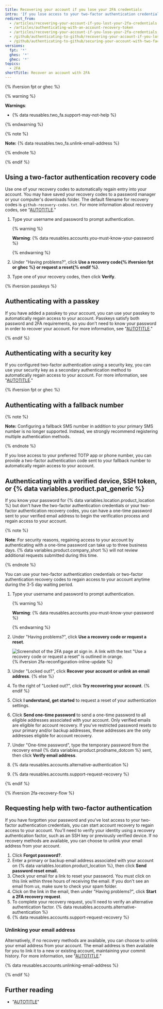 ```yaml
---
title: Recovering your account if you lose your 2FA credentials
intro: 'If you lose access to your two-factor authentication credentials, you can use your recovery codes, or another recovery option, to regain access to your account.'
redirect_from:
  - /articles/recovering-your-account-if-you-lost-your-2fa-credentials
  - /articles/authenticating-with-an-account-recovery-token
  - /articles/recovering-your-account-if-you-lose-your-2fa-credentials
  - /github/authenticating-to-github/recovering-your-account-if-you-lose-your-2fa-credentials
  - /github/authenticating-to-github/securing-your-account-with-two-factor-authentication-2fa/recovering-your-account-if-you-lose-your-2fa-credentials
versions:
  fpt: '*'
  ghes: '*'
  ghec: '*'
topics:
  - 2FA
shortTitle: Recover an account with 2FA
---
```

{% ifversion fpt or ghec %}

{% warning %}

**Warnings**:

- {% data reusables.two_fa.support-may-not-help %}

{% endwarning %}

{% note %}

**Note:** {% data reusables.two_fa.unlink-email-address %}

{% endnote %}

{% endif %}

## Using a two-factor authentication recovery code

Use one of your recovery codes to automatically regain entry into your account. You may have saved your recovery codes to a password manager or your computer's downloads folder. The default filename for recovery codes is `github-recovery-codes.txt`. For more information about recovery codes, see "[AUTOTITLE](/authentication/securing-your-account-with-two-factor-authentication-2fa/configuring-two-factor-authentication-recovery-methods#downloading-your-two-factor-authentication-recovery-codes)."

1. Type your username and password to prompt authentication.

    {% warning %}

    **Warning**: {% data reusables.accounts.you-must-know-your-password %}

    {% endwarning %}

1. Under "Having problems?", click **Use a recovery code{% ifversion fpt or ghec %} or request a reset{% endif %}**.
1. Type one of your recovery codes, then click **Verify**.

{% ifversion passkeys %}

## Authenticating with a passkey

If you have added a passkey to your account, you can use your passkey to automatically regain access to your account. Passkeys satisfy both password and 2FA requirements, so you don't need to know your password in order to recover your account. For more information, see "[AUTOTITLE](/authentication/authenticating-with-a-passkey/about-passkeys)."

{% endif %}

## Authenticating with a security key

If you configured two-factor authentication using a security key, you can use your security key as a secondary authentication method to automatically regain access to your account. For more information, see "[AUTOTITLE](/authentication/securing-your-account-with-two-factor-authentication-2fa/configuring-two-factor-authentication#configuring-two-factor-authentication-using-a-security-key)."

{% ifversion fpt or ghec %}

## Authenticating with a fallback number

{% note %}

**Note:** Configuring a fallback SMS number in addition to your primary SMS number is no longer supported. Instead, we strongly recommend registering multiple authentication methods.

{% endnote %}

If you lose access to your preferred TOTP app or phone number, you can provide a two-factor authentication code sent to your fallback number to automatically regain access to your account.

## Authenticating with a verified device, SSH token, or {% data variables.product.pat_generic %}

If you know your password for {% data variables.location.product_location %} but don't have the two-factor authentication credentials or your two-factor authentication recovery codes, you can have a one-time password sent to your verified email address to begin the verification process and regain access to your account.

{% note %}

**Note**: For security reasons, regaining access to your account by authenticating with a one-time password can take up to three business days. {% data variables.product.company_short %} will not review additional requests submitted during this time.

{% endnote %}

You can use your two-factor authentication credentials or two-factor authentication recovery codes to regain access to your account anytime during the 3-5 day waiting period.

1. Type your username and password to prompt authentication.

    {% warning %}

    **Warning**: {% data reusables.accounts.you-must-know-your-password %}

    {% endwarning %}
1. Under "Having problems?", click **Use a recovery code or request a reset**.

   ![Screenshot of the 2FA page at sign in. A link with the text "Use a recovery code or request a reset" is outlined in orange.](/assets/images/help/2fa/use-recovery-code-or-reset-link.png)
{% ifversion 2fa-reconfiguration-inline-update %}
1. Under "Locked out?", click **Recover your account or unlink an email address**.
{% else %}
1. To the right of "Locked out?", click **Try recovering your account**.
{% endif %}
1. Click **I understand, get started** to request a reset of your authentication settings.
1. Click **Send one-time password** to send a one-time password to all eligible addresses associated with your account. Only verified emails are eligible for account recovery. If you've restricted password resets to your primary and/or backup addresses, these addresses are the only addresses eligible for account recovery.
1. Under "One-time password", type the temporary password from the recovery email {% data variables.product.prodname_dotcom %} sent, then click **Verify email address**.
1. {% data reusables.accounts.alternative-authentication %}
1. {% data reusables.accounts.support-request-recovery %}

{% endif %}

{% ifversion 2fa-recovery-flow %}

## Requesting help with two-factor authentication

If you have forgotten your password and you've lost access to your two-factor authentication credentials, you can start account recovery to regain access to your account. You'll need to verify your identity using a recovery authentication factor, such as an SSH key or previously verified device. If no recovery methods are available, you can choose to unlink your email address from your account.

1. Click **Forgot password?**.
1. Enter a primary or backup email address associated with your account on {% data variables.location.product_location %}, then click **Send password reset email.**
1. Check your email for a link to reset your password. You must click on this link within three hours of receiving the email. If you don't see an email from us, make sure to check your spam folder.
1. Click on the link in the email, then under "Having problems?", click **Start a 2FA recovery request**.
1. To complete your recovery request, you'll need to verify an alternative authentication factor. {% data reusables.accounts.alternative-authentication %}
1. {% data reusables.accounts.support-request-recovery %}

### Unlinking your email address

Alternatively, if no recovery methods are available, you can choose to unlink your email address from your account. The email address is then available for you to link it to a new or existing account, maintaining your commit history. For more information, see "[AUTOTITLE](/account-and-profile/setting-up-and-managing-your-personal-account-on-github/managing-your-personal-account/unlinking-your-email-address-from-a-locked-account)."

{% data reusables.accounts.unlinking-email-address %}

{% endif %}

## Further reading

- "[AUTOTITLE](/authentication/securing-your-account-with-two-factor-authentication-2fa/configuring-two-factor-authentication-recovery-methods)"
